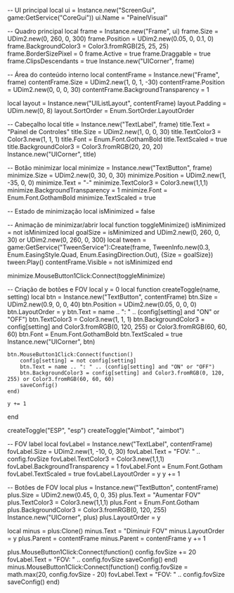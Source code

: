 -- UI principal
local ui = Instance.new("ScreenGui", game:GetService("CoreGui"))
ui.Name = "PainelVisual"

-- Quadro principal
local frame = Instance.new("Frame", ui)
frame.Size = UDim2.new(0, 260, 0, 300)
frame.Position = UDim2.new(0.05, 0, 0.1, 0)
frame.BackgroundColor3 = Color3.fromRGB(25, 25, 25)
frame.BorderSizePixel = 0
frame.Active = true
frame.Draggable = true
frame.ClipsDescendants = true
Instance.new("UICorner", frame)

-- Área do conteúdo interno
local contentFrame = Instance.new("Frame", frame)
contentFrame.Size = UDim2.new(1, 0, 1, -30)
contentFrame.Position = UDim2.new(0, 0, 0, 30)
contentFrame.BackgroundTransparency = 1

local layout = Instance.new("UIListLayout", contentFrame)
layout.Padding = UDim.new(0, 8)
layout.SortOrder = Enum.SortOrder.LayoutOrder

-- Cabeçalho
local title = Instance.new("TextLabel", frame)
title.Text = "Painel de Controles"
title.Size = UDim2.new(1, 0, 0, 30)
title.TextColor3 = Color3.new(1, 1, 1)
title.Font = Enum.Font.GothamBold
title.TextScaled = true
title.BackgroundColor3 = Color3.fromRGB(20, 20, 20)
Instance.new("UICorner", title)

-- Botão minimizar
local minimize = Instance.new("TextButton", frame)
minimize.Size = UDim2.new(0, 30, 0, 30)
minimize.Position = UDim2.new(1, -35, 0, 0)
minimize.Text = "-"
minimize.TextColor3 = Color3.new(1,1,1)
minimize.BackgroundTransparency = 1
minimize.Font = Enum.Font.GothamBold
minimize.TextScaled = true

-- Estado de minimização
local isMinimized = false

-- Animação de minimizar/abrir
local function toggleMinimize()
    isMinimized = not isMinimized
    local goalSize = isMinimized and UDim2.new(0, 260, 0, 30) or UDim2.new(0, 260, 0, 300)
    local tween = game:GetService("TweenService"):Create(frame, TweenInfo.new(0.3, Enum.EasingStyle.Quad, Enum.EasingDirection.Out), {Size = goalSize})
    tween:Play()
    contentFrame.Visible = not isMinimized
end

minimize.MouseButton1Click:Connect(toggleMinimize)

-- Criação de botões e FOV
local y = 0
local function createToggle(name, setting)
    local btn = Instance.new("TextButton", contentFrame)
    btn.Size = UDim2.new(0.9, 0, 0, 40)
    btn.Position = UDim2.new(0.05, 0, 0, 0)
    btn.LayoutOrder = y
    btn.Text = name .. ": " .. (config[setting] and "ON" or "OFF")
    btn.TextColor3 = Color3.new(1, 1, 1)
    btn.BackgroundColor3 = config[setting] and Color3.fromRGB(0, 120, 255) or Color3.fromRGB(60, 60, 60)
    btn.Font = Enum.Font.GothamBold
    btn.TextScaled = true
    Instance.new("UICorner", btn)

    btn.MouseButton1Click:Connect(function()
        config[setting] = not config[setting]
        btn.Text = name .. ": " .. (config[setting] and "ON" or "OFF")
        btn.BackgroundColor3 = config[setting] and Color3.fromRGB(0, 120, 255) or Color3.fromRGB(60, 60, 60)
        saveConfig()
    end)

    y += 1
end

createToggle("ESP", "esp")
createToggle("Aimbot", "aimbot")

-- FOV label
local fovLabel = Instance.new("TextLabel", contentFrame)
fovLabel.Size = UDim2.new(1, -10, 0, 30)
fovLabel.Text = "FOV: " .. config.fovSize
fovLabel.TextColor3 = Color3.new(1,1,1)
fovLabel.BackgroundTransparency = 1
fovLabel.Font = Enum.Font.Gotham
fovLabel.TextScaled = true
fovLabel.LayoutOrder = y
y += 1

-- Botões de FOV
local plus = Instance.new("TextButton", contentFrame)
plus.Size = UDim2.new(0.45, 0, 0, 35)
plus.Text = "Aumentar FOV"
plus.TextColor3 = Color3.new(1,1,1)
plus.Font = Enum.Font.Gotham
plus.BackgroundColor3 = Color3.fromRGB(0, 120, 255)
Instance.new("UICorner", plus)
plus.LayoutOrder = y

local minus = plus:Clone()
minus.Text = "Diminuir FOV"
minus.LayoutOrder = y
plus.Parent = contentFrame
minus.Parent = contentFrame
y += 1

plus.MouseButton1Click:Connect(function()
    config.fovSize += 20
    fovLabel.Text = "FOV: " .. config.fovSize
    saveConfig()
end)
minus.MouseButton1Click:Connect(function()
    config.fovSize = math.max(20, config.fovSize - 20)
    fovLabel.Text = "FOV: " .. config.fovSize
    saveConfig()
end)
